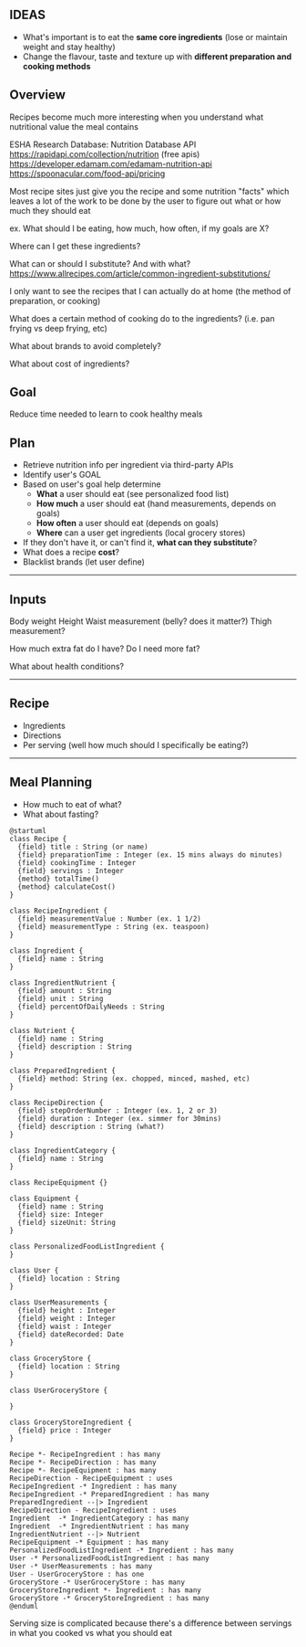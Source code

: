 ## IDEAS
- What's important is to eat the **same core ingredients** (lose or maintain weight and stay healthy)
- Change the flavour, taste and texture up with **different preparation and cooking methods**

## Overview

Recipes become much more interesting when you understand what nutritional value the meal contains

ESHA Research Database: Nutrition Database API
https://rapidapi.com/collection/nutrition (free apis)
https://developer.edamam.com/edamam-nutrition-api
https://spoonacular.com/food-api/pricing

Most recipe sites just give you the recipe and some nutrition "facts" which leaves a lot of the work to be done by the user to figure out what or how much they should eat

ex. What should I be eating, how much, how often, if my goals are X?

Where can I get these ingredients?

What can or should I substitute? And with what?
https://www.allrecipes.com/article/common-ingredient-substitutions/

I only want to see the recipes that I can actually do at home (the method of preparation, or cooking)

What does a certain method of cooking do to the ingredients? (i.e. pan frying vs deep 
frying, etc)

What about brands to avoid completely?

What about cost of ingredients?

## Goal
Reduce time needed to learn to cook healthy meals

## Plan
- Retrieve nutrition info per ingredient via third-party APIs
- Identify user's GOAL
- Based on user's goal help determine 
	- **What** a user should eat (see personalized food list)
	- **How much** a user should eat (hand measurements, depends on goals)
	- **How often** a user should eat (depends on goals)
	- **Where** can a user get ingredients (local grocery stores)
- If they don't have it, or can't find it, **what can they substitute**?
- What does a recipe **cost**?
- Blacklist brands (let user define)

---

## Inputs
Body weight
Height
Waist measurement (belly? does it matter?)
Thigh measurement?

How much extra fat do I have?
Do I need more fat?

What about health conditions?

---

## Recipe
- Ingredients
- Directions
- Per serving (well how much should I specifically be eating?)

---

## Meal Planning
- How much to eat of what?
- What about fasting?



```plantuml
@startuml
class Recipe {
  {field} title : String (or name)
  {field} preparationTime : Integer (ex. 15 mins always do minutes)
  {field} cookingTime : Integer 
  {field} servings : Integer 
  {method} totalTime()
  {method} calculateCost()
}

class RecipeIngredient {
  {field} measurementValue : Number (ex. 1 1/2)
  {field} measurementType : String (ex. teaspoon)
}

class Ingredient {
  {field} name : String
}

class IngredientNutrient {
  {field} amount : String
  {field} unit : String
  {field} percentOfDailyNeeds : String
}

class Nutrient {
  {field} name : String
  {field} description : String
}

class PreparedIngredient {
  {field} method: String (ex. chopped, minced, mashed, etc)
}

class RecipeDirection {
  {field} stepOrderNumber : Integer (ex. 1, 2 or 3)
  {field} duration : Integer (ex. simmer for 30mins)
  {field} description : String (what?)
}

class IngredientCategory {
  {field} name : String
}

class RecipeEquipment {}

class Equipment {
  {field} name : String
  {field} size: Integer
  {field} sizeUnit: String
}

class PersonalizedFoodListIngredient {
}

class User {
  {field} location : String
}

class UserMeasurements {
  {field} height : Integer
  {field} weight : Integer
  {field} waist : Integer
  {field} dateRecorded: Date
}

class GroceryStore {
  {field} location : String
}

class UserGroceryStore {

}

class GroceryStoreIngredient {
  {field} price : Integer
}

Recipe *- RecipeIngredient : has many
Recipe *- RecipeDirection : has many
Recipe *- RecipeEquipment : has many
RecipeDirection - RecipeEquipment : uses
RecipeIngredient -* Ingredient : has many
RecipeIngredient -* PreparedIngredient : has many
PreparedIngredient --|> Ingredient 
RecipeDirection - RecipeIngredient : uses
Ingredient  -* IngredientCategory : has many
Ingredient  -* IngredientNutrient : has many
IngredientNutrient --|> Nutrient 
RecipeEquipment -* Equipment : has many
PersonalizedFoodListIngredient -* Ingredient : has many
User -* PersonalizedFoodListIngredient : has many
User -* UserMeasurements : has many
User - UserGroceryStore : has one
GroceryStore -* UserGroceryStore : has many
GroceryStoreIngredient *- Ingredient : has many
GroceryStore -* GroceryStoreIngredient : has many
@enduml

```


Serving size is complicated because there's a difference between servings in what you cooked vs what you should eat

